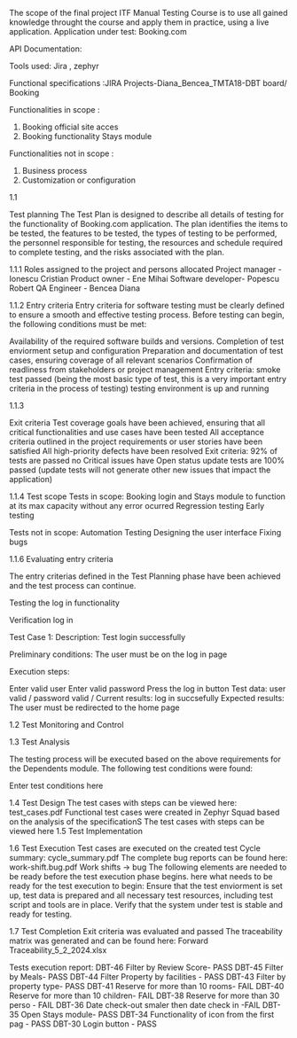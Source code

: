   The scope of the final project
  ITF Manual Testing Course is to use all gained knowledge throught the course and apply them in practice, using a live application.
Application under test: Booking.com

  API Documentation:

  Tools used: Jira , zephyr

  Functional specifications :JIRA  Projects-Diana_Bencea_TMTA18-DBT board/ Booking

Functionalities in scope :
 1. Booking official site acces
 2. Booking functionality Stays module


Functionalities not in scope :
 1. Business process
 2. Customization or configuration
    
1.1

Test planning
The Test Plan is designed to describe all details of testing for the functionality of Booking.com application. The plan identifies the items to be tested, the features to be tested, the types of testing to be performed, the personnel responsible for testing, the resources and schedule required to complete testing, and the risks associated with the plan.

1.1.1 Roles assigned to the project and persons allocated
Project manager - Ionescu Cristian
Product owner - Ene Mihai
Software developer- Popescu Robert
QA Engineer - Bencea Diana

1.1.2 Entry criteria
Entry criteria for software testing must be clearly defined to ensure a smooth and effective testing process. Before testing can begin, the following conditions must be met:

Availability of the required software builds and versions.
Completion of test enviorment setup and configuration
Preparation and documentation of test cases, ensuring coverage of all relevant scenarios
Confirmation of readliness from stakeholders or project management
Entry criteria: smoke test passed (being the most basic type of test, this is a very important entry criteria in the process of testing) testing environment is up and running

1.1.3

Exit criteria
Test coverage goals have been achieved, ensuring that all critical functionalities and use cases have been tested
All acceptance criteria outlined in the project requirements or user stories have been satisfied
All high-priority defects have been resolved
Exit criteria: 92% of tests are passed no Critical issues have Open status update tests are 100% passed (update tests will not generate other new issues that impact the application)

1.1.4 Test scope
Tests in scope:
Booking login and Stays module to function at its max capacity without any error ocurred
Regression testing
Early testing

Tests not in scope:
Automation Testing
Designing the user interface
Fixing bugs


1.1.6 Evaluating entry criteria

The entry criterias defined in the Test Planning phase have been achieved and the test process can continue.

Testing the log in functionality

Verification log in

Test Case 1: Description: Test login successfully

Preliminary conditions: The user must be on the log in page

Execution steps:

Enter valid user
Enter valid password
Press the log in button
Test data: user valid / password valid / Current results: log in succsefully Expected results: The user must be redirected to the home page

1.2 Test Monitoring and Control

1.3 Test Analysis

The testing process will be executed based on the above requirements for the Dependents module. The following test conditions were found:

Enter test conditions here

1.4 Test Design
The test cases with steps can be viewed here: test_cases.pdf
Functional test cases were created in Zephyr Squad based on the analysis of the specificationS
The test cases with steps can be viewed here
1.5 Test Implementation

1.6 Test Execution
Test cases are executed on the created test Cycle summary: cycle_summary.pdf
The complete bug reports can be found here: work-shift.bug.pdf
Work shifts -> bug
The following elements are needed to be ready before the test execution phase begins.
here what needs to be ready for the test execution to begin:
Ensure that the test enviorment is set up, test data is prepared and all necessary test resources, including test script and tools are in place.
Verify that the system under test is stable and ready for testing.

1.7 Test Completion Exit criteria was evaluated and passed
The traceability matrix was generated and can be found here: Forward Traceability_5_2_2024.xlsx

Tests execution report:
DBT-46	Filter by Review Score- PASS
DBT-45	Filter by Meals- PASS
DBT-44	 Filter Property by facilities - PASS
DBT-43	Filter by property type- PASS
DBT-41	Reserve for more than 10 rooms- FAIL
DBT-40	Reserve for more than 10 children- FAIL
DBT-38	Reserve for more than 30 perso - FAIL
DBT-36	Date check-out  smaler then date check in -FAIL
DBT-35	Open Stays module- PASS
DBT-34	Functionality of icon from the first pag - PASS
DBT-30	Login button - PASS
 




